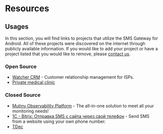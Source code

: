 # Resources

## Usages

In this section, you will find links to projects that utilize the SMS Gateway for Android. All of these projects were discovered on the internet through publicly available information. If you would like to add your project or have a project listed that you would like to remove, please [contact us](mailto:support@sms-gate.app).

### Open Source

- [Watcher CRM](https://github.com/Mapiiik/Watcher-CRM) - Customer relationship management for ISPs.
- [Private medical clinic](https://github.com/Tam-Vu/Private-medical-clinic)

### Closed Source

- [Mutiny Observability Platform](https://www.mutiny.com) - The all-in-one solution to meet all your monitoring needs!
- [1C - Bitrix: Отправка SMS с сайта через свой телефон](https://marketplace.1c-bitrix.ru/solutions/runetlab.sms/) - Send SMS from a website using your own phone number.
- [TDec](https://www.tdec.ro)
